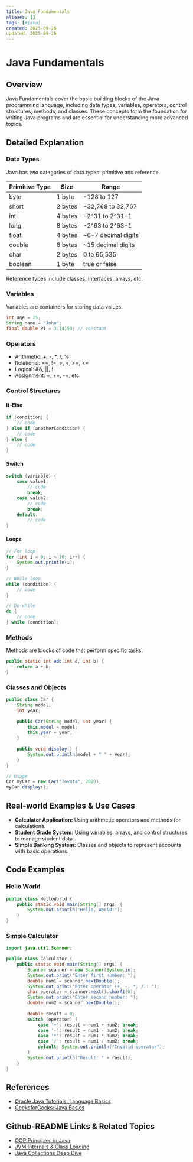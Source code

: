 ```yaml
---
title: Java Fundamentals
aliases: []
tags: [#java]
created: 2025-09-26
updated: 2025-09-26
---
```


# Java Fundamentals

## Overview

Java Fundamentals cover the basic building blocks of the Java programming language, including data types, variables, operators, control structures, methods, and classes. These concepts form the foundation for writing Java programs and are essential for understanding more advanced topics.

## Detailed Explanation

### Data Types

Java has two categories of data types: primitive and reference.

| Primitive Type | Size | Range |
|----------------|------|-------|
| byte | 1 byte | -128 to 127 |
| short | 2 bytes | -32,768 to 32,767 |
| int | 4 bytes | -2^31 to 2^31-1 |
| long | 8 bytes | -2^63 to 2^63-1 |
| float | 4 bytes | ~6-7 decimal digits |
| double | 8 bytes | ~15 decimal digits |
| char | 2 bytes | 0 to 65,535 |
| boolean | 1 byte | true or false |

Reference types include classes, interfaces, arrays, etc.

### Variables

Variables are containers for storing data values.

```java
int age = 25;
String name = "John";
final double PI = 3.14159; // constant
```

### Operators

- Arithmetic: +, -, *, /, %
- Relational: ==, !=, >, <, >=, <=
- Logical: &&, ||, !
- Assignment: =, +=, -=, etc.

### Control Structures

#### If-Else

```java
if (condition) {
    // code
} else if (anotherCondition) {
    // code
} else {
    // code
}
```

#### Switch

```java
switch (variable) {
    case value1:
        // code
        break;
    case value2:
        // code
        break;
    default:
        // code
}
```

#### Loops

```java
// For loop
for (int i = 0; i < 10; i++) {
    System.out.println(i);
}

// While loop
while (condition) {
    // code
}

// Do-while
do {
    // code
} while (condition);
```

### Methods

Methods are blocks of code that perform specific tasks.

```java
public static int add(int a, int b) {
    return a + b;
}
```

### Classes and Objects

```java
public class Car {
    String model;
    int year;
    
    public Car(String model, int year) {
        this.model = model;
        this.year = year;
    }
    
    public void display() {
        System.out.println(model + " " + year);
    }
}

// Usage
Car myCar = new Car("Toyota", 2020);
myCar.display();
```

## Real-world Examples & Use Cases

- **Calculator Application:** Using arithmetic operators and methods for calculations.
- **Student Grade System:** Using variables, arrays, and control structures to manage student data.
- **Simple Banking System:** Classes and objects to represent accounts with basic operations.

## Code Examples

### Hello World

```java
public class HelloWorld {
    public static void main(String[] args) {
        System.out.println("Hello, World!");
    }
}
```

### Simple Calculator

```java
import java.util.Scanner;

public class Calculator {
    public static void main(String[] args) {
        Scanner scanner = new Scanner(System.in);
        System.out.print("Enter first number: ");
        double num1 = scanner.nextDouble();
        System.out.print("Enter operator (+, -, *, /): ");
        char operator = scanner.next().charAt(0);
        System.out.print("Enter second number: ");
        double num2 = scanner.nextDouble();
        
        double result = 0;
        switch (operator) {
            case '+': result = num1 + num2; break;
            case '-': result = num1 - num2; break;
            case '*': result = num1 * num2; break;
            case '/': result = num1 / num2; break;
            default: System.out.println("Invalid operator");
        }
        System.out.println("Result: " + result);
    }
}
```

## References

- [Oracle Java Tutorials: Language Basics](https://docs.oracle.com/javase/tutorial/java/nutsandbolts/index.html)
- [GeeksforGeeks: Java Basics](https://www.geeksforgeeks.org/java/)

## Github-README Links & Related Topics

- [OOP Principles in Java](../oop-principles-in-java/README.md)
- [JVM Internals & Class Loading](../jvm-internals-and-class-loading/README.md)
- [Java Collections Deep Dive](../java-collections-deep-dive/README.md)
